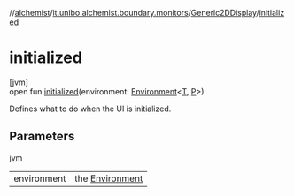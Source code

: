 //[alchemist](../../../index.md)/[it.unibo.alchemist.boundary.monitors](../index.md)/[Generic2DDisplay](index.md)/[initialized](initialized.md)

# initialized

[jvm]\
open fun [initialized](initialized.md)(environment: [Environment](../../it.unibo.alchemist.model.interfaces/-environment/index.md)<[T](../../it.unibo.alchemist.boundary.interfaces/-graphical2-d-output-monitor/index.md), [P](../../it.unibo.alchemist.boundary.interfaces/-graphical2-d-output-monitor/index.md)>)

Defines what to do when the UI is initialized.

## Parameters

jvm

| | |
|---|---|
| environment | the [Environment](../../it.unibo.alchemist.model.interfaces/-environment/index.md) |
